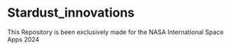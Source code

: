 # Stardust_innovations
This Repository is been exclusively made for the NASA International Space Apps 2024 
